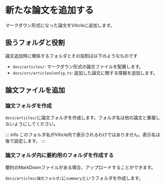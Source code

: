 # 新たな論文を追加する

マークダウン形式になった論文をViticleに追加します。

## 扱うフォルダと役割

論文追加時に関係するフォルダとその役割は以下のようなものです

- `docs/articles/`: マークダウン形式の論文ファイルを配置します。
- `docs/src/articlesConfig.ts`: 追加した論文に関する情報を追加します。

## 論文ファイルを追加

### 論文フォルダを作成

`docs/articles/`に論文フォルダを作成します。フォルダ名は他の論文と重複しないようにしてください。

::: info
このフォルダ名がViticle内で表示されるわけではありません。表示名は後で設定します。
:::

### 論文フォルダ内に要約用のフォルダを作成する <Badge type="info" text="オプショナル" />

要約のMarkDownファイルがある場合、アップロードすることができます。

`docs/articles/論文フォルダ/`に`summary`というフォルダを作成します。
